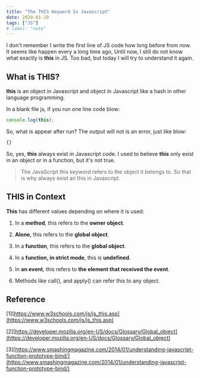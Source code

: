 ```yaml
---
title: "The THIS Keyword In Javascript"
date: 2020-01-10
tags: ["JS"]
# label: "note"
---
```


I don't remember I write the first line of JS code how long before from now. It seems like happen every a long time ago, Until now, I still do not know what exactly is **this** in JS. Too bad, but today I will try to understand it again.

## What is THIS?

**this** is an object in Javascript and object in Javascript like a hash in other language programming.

In a blank file js, if you run one line code blow:

```javascript
console.log(this);
```

So, what is appear after run? The output will not is an error, just like blow:

```javascript
{}
```

So, yes, **this** always exist in Javascript code. I used to believe **this** only exist in an object or in a function, but it's not true.

> The JavaScript this keyword refers to the object it belongs to. So that is why always exist an this in Javascript.

## THIS in Context

**This** has different values depending on where it is used:

1. In a **method**, this refers to the **owner object**.

2. **Alone**, this refers to the **global object**.

3. In a **function**, this refers to the **global object**.

4. In a **function, in strict mode**, this is **undefined**.

5. In **an event**, this refers to **the element that received the event**.

6. Methods like call(), and apply() can refer this to any object.

## Reference

[1][https://www.w3schools.com/js/js_this.asp](https://www.w3schools.com/js/js_this.asp)

[2][https://developer.mozilla.org/en-US/docs/Glossary/Global_object](https://developer.mozilla.org/en-US/docs/Glossary/Global_object)

[3][https://www.smashingmagazine.com/2014/01/understanding-javascript-function-prototype-bind/](https://www.smashingmagazine.com/2014/01/understanding-javascript-function-prototype-bind/)
